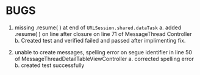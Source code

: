 #  BUGS

1. missing .resume( ) at end of `URLSession.shared.dataTask`
    a. added .resume( ) on line after closure on line 71 of MessageThread Controller
    b. Created test and verified failed and passed after implimenting fix.

2. unable to create messages, spelling error on segue identifier in line 50 of MessageThreadDetailTableViewController
    a. corrected spelling error
    b. created test successfully
